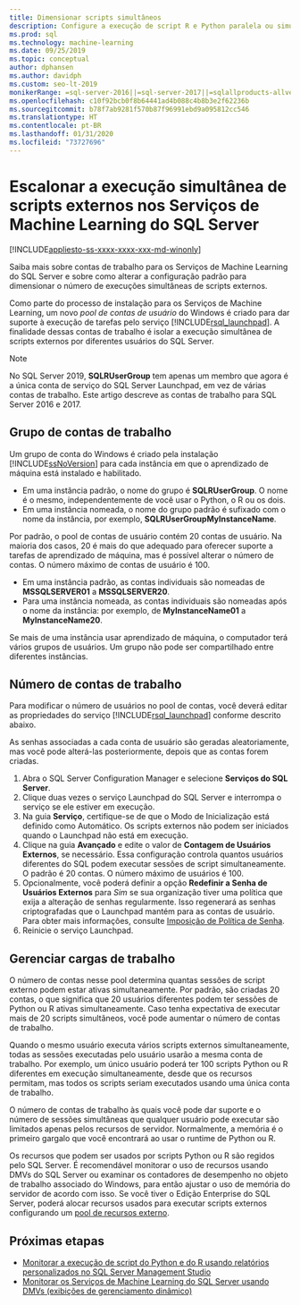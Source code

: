```yaml
---
title: Dimensionar scripts simultâneos
description: Configure a execução de script R e Python paralela ou simultânea em um pool de contas de usuário para dimensionar os Serviços de Machine Learning do SQL Server.
ms.prod: sql
ms.technology: machine-learning
ms.date: 09/25/2019
ms.topic: conceptual
author: dphansen
ms.author: davidph
ms.custom: seo-lt-2019
monikerRange: =sql-server-2016||=sql-server-2017||=sqlallproducts-allversions
ms.openlocfilehash: c10f92bcb0f8b64441ad4b088c4b8b3e2f62236b
ms.sourcegitcommit: b78f7ab9281f570b87f96991ebd9a095812cc546
ms.translationtype: HT
ms.contentlocale: pt-BR
ms.lasthandoff: 01/31/2020
ms.locfileid: "73727696"
---
```

# <a name="scale-concurrent-execution-of-external-scripts-in-sql-server-machine-learning-services"></a>Escalonar a execução simultânea de scripts externos nos Serviços de Machine Learning do SQL Server
[!INCLUDE[appliesto-ss-xxxx-xxxx-xxx-md-winonly](../../includes/appliesto-ss-xxxx-xxxx-xxx-md-winonly.md)]

Saiba mais sobre contas de trabalho para os Serviços de Machine Learning do SQL Server e sobre como alterar a configuração padrão para dimensionar o número de execuções simultâneas de scripts externos.

Como parte do processo de instalação para os Serviços de Machine Learning, um novo *pool de contas de usuário* do Windows é criado para dar suporte à execução de tarefas pelo serviço [!INCLUDE[rsql_launchpad](../../includes/rsql-launchpad-md.md)]. A finalidade dessas contas de trabalho é isolar a execução simultânea de scripts externos por diferentes usuários do SQL Server.

> [!Note]
> No SQL Server 2019, **SQLRUserGroup** tem apenas um membro que agora é a única conta de serviço do SQL Server Launchpad, em vez de várias contas de trabalho. Este artigo descreve as contas de trabalho para SQL Server 2016 e 2017.

## <a name="worker-account-group"></a>Grupo de contas de trabalho

Um grupo de conta do Windows é criado pela instalação [!INCLUDE[ssNoVersion](../../includes/ssnoversion-md.md)] para cada instância em que o aprendizado de máquina está instalado e habilitado.

- Em uma instância padrão, o nome do grupo é **SQLRUserGroup**. O nome é o mesmo, independentemente de você usar o Python, o R ou os dois.
- Em uma instância nomeada, o nome do grupo padrão é sufixado com o nome da instância, por exemplo, **SQLRUserGroupMyInstanceName**.

Por padrão, o pool de contas de usuário contém 20 contas de usuário. Na maioria dos casos, 20 é mais do que adequado para oferecer suporte a tarefas de aprendizado de máquina, mas é possível alterar o número de contas. O número máximo de contas de usuário é 100.

- Em uma instância padrão, as contas individuais são nomeadas de **MSSQLSERVER01** a **MSSQLSERVER20**.
- Para uma instância nomeada, as contas individuais são nomeadas após o nome da instância: por exemplo, de **MyInstanceName01** a **MyInstanceName20**.

Se mais de uma instância usar aprendizado de máquina, o computador terá vários grupos de usuários. Um grupo não pode ser compartilhado entre diferentes instâncias.

<a name = "HowToChangeGroup"> </a>

## <a name="number-of-worker-accounts"></a>Número de contas de trabalho

Para modificar o número de usuários no pool de contas, você deverá editar as propriedades do serviço [!INCLUDE[rsql_launchpad](../../includes/rsql-launchpad-md.md)] conforme descrito abaixo.

As senhas associadas a cada conta de usuário são geradas aleatoriamente, mas você pode alterá-las posteriormente, depois que as contas forem criadas.

1. Abra o SQL Server Configuration Manager e selecione **Serviços do SQL Server**.
2. Clique duas vezes o serviço Launchpad do SQL Server e interrompa o serviço se ele estiver em execução.
3.  Na guia **Serviço**, certifique-se de que o Modo de Inicialização está definido como Automático. Os scripts externos não podem ser iniciados quando o Launchpad não está em execução.
4.  Clique na guia **Avançado** e edite o valor de **Contagem de Usuários Externos**, se necessário. Essa configuração controla quantos usuários diferentes do SQL podem executar sessões de script simultaneamente. O padrão é 20 contas. O número máximo de usuários é 100.
5. Opcionalmente, você poderá definir a opção **Redefinir a Senha de Usuários Externos** para _Sim_ se sua organização tiver uma política que exija a alteração de senhas regularmente. Isso regenerará as senhas criptografadas que o Launchpad mantém para as contas de usuário. Para obter mais informações, consulte [Imposição de Política de Senha](../security/sql-server-launchpad-service-account.md#bkmk_EnforcePolicy).
6.  Reinicie o serviço Launchpad.

## <a name="managing-workloads"></a>Gerenciar cargas de trabalho

O número de contas nesse pool determina quantas sessões de script externo podem estar ativas simultaneamente.  Por padrão, são criadas 20 contas, o que significa que 20 usuários diferentes podem ter sessões de Python ou R ativas simultaneamente. Caso tenha expectativa de executar mais de 20 scripts simultâneos, você pode aumentar o número de contas de trabalho.

Quando o mesmo usuário executa vários scripts externos simultaneamente, todas as sessões executadas pelo usuário usarão a mesma conta de trabalho. Por exemplo, um único usuário poderá ter 100 scripts Python ou R diferentes em execução simultaneamente, desde que os recursos permitam, mas todos os scripts seriam executados usando uma única conta de trabalho.

O número de contas de trabalho às quais você pode dar suporte e o número de sessões simultâneas que qualquer usuário pode executar são limitados apenas pelos recursos de servidor. Normalmente, a memória é o primeiro gargalo que você encontrará ao usar o runtime de Python ou R.

Os recursos que podem ser usados por scripts Python ou R são regidos pelo SQL Server. É recomendável monitorar o uso de recursos usando DMVs do SQL Server ou examinar os contadores de desempenho no objeto de trabalho associado do Windows, para então ajustar o uso de memória do servidor de acordo com isso. Se você tiver o Edição Enterprise do SQL Server, poderá alocar recursos usados para executar scripts externos configurando um [pool de recursos externo](how-to-create-a-resource-pool.md).

## <a name="next-steps"></a>Próximas etapas

- [Monitorar a execução de script do Python e do R usando relatórios personalizados no SQL Server Management Studio](../../advanced-analytics/administration/monitor-sql-server-machine-learning-services-using-custom-reports-management-studio.md)
- [Monitorar os Serviços de Machine Learning do SQL Server usando DMVs (exibições de gerenciamento dinâmico)](../../advanced-analytics/administration/monitor-sql-server-machine-learning-services-using-dynamic-management-views.md)